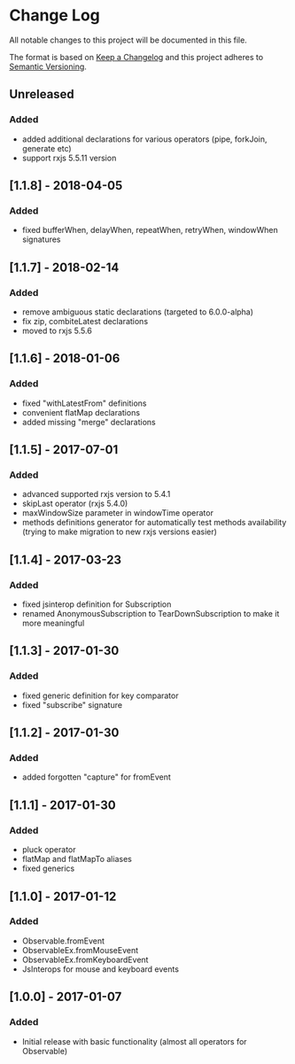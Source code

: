 # Change Log
All notable changes to this project will be documented in this file.

The format is based on [Keep a Changelog](http://keepachangelog.com/) 
and this project adheres to [Semantic Versioning](http://semver.org/).

## Unreleased
### Added
- added additional declarations for various operators (pipe, forkJoin, generate etc)
- support rxjs 5.5.11 version

## [1.1.8] - 2018-04-05
### Added
- fixed bufferWhen, delayWhen, repeatWhen, retryWhen, windowWhen signatures

## [1.1.7] - 2018-02-14
### Added
- remove ambiguous static declarations (targeted to 6.0.0-alpha)
- fix zip, combiteLatest declarations
- moved to rxjs 5.5.6

## [1.1.6] - 2018-01-06
### Added
- fixed "withLatestFrom" definitions
- convenient flatMap declarations
- added missing "merge" declarations

## [1.1.5] - 2017-07-01
### Added
- advanced supported rxjs version to 5.4.1 
- skipLast operator (rxjs 5.4.0)
- maxWindowSize parameter in windowTime operator
- methods definitions generator for automatically test methods availability (trying to make migration to new rxjs versions easier)

## [1.1.4] - 2017-03-23
### Added
- fixed jsinterop definition for Subscription
- renamed AnonymousSubscription to TearDownSubscription to make it more meaningful

## [1.1.3] - 2017-01-30
### Added
- fixed generic definition for key comparator
- fixed "subscribe" signature

## [1.1.2] - 2017-01-30
### Added
- added forgotten "capture" for fromEvent

## [1.1.1] - 2017-01-30
### Added
- pluck operator
- flatMap and flatMapTo aliases
- fixed generics

## [1.1.0] - 2017-01-12
### Added
- Observable.fromEvent
- ObservableEx.fromMouseEvent
- ObservableEx.fromKeyboardEvent
- JsInterops for mouse and keyboard events

## [1.0.0] - 2017-01-07
### Added
- Initial release with basic functionality (almost all operators for Observable)
